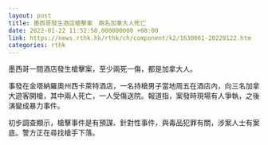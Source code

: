 ```yaml
---
layout: post
title: 墨西哥發生酒店槍擊案　兩名加拿大人死亡
date: 2022-01-22 11:52:58.000000000 +08:00
link: https://news.rthk.hk/rthk/ch/component/k2/1630061-20220122.htm
categories: rthk
---
```


墨西哥一間酒店發生槍擊案，至少兩死一傷，都是加拿大人。

事發在金塔納羅奧州西卡萊特酒店，一名持槍男子當地周五在酒店內，向三名加拿大遊客開槍，其中兩人死亡，一人受傷送院。報道指，案發時現場有人爭執，之後演變成暴力事件。

初步調查顯示，槍擊事件是有預謀、針對性事件，與毒品犯罪有關，涉案人士有案底。警方正在尋找槍手下落。
